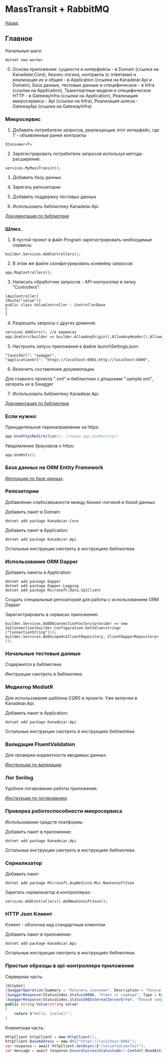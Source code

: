 # MassTransit + RabbitMQ

[Назад](./../../README.md)

## Главное

Начальные шаги:

```sharp
dotnet new worker
```

0. Основа приложения: сущности и интерфейсы - в Domain (ссылка на Kanadeiar.Core), 
бизнес-логика, контракты (с ответами) и реализация их и общее - в Application (ссылки на Kanadeiar.Api и Domain), 
База данных, тестовые данные и специфическое - в Infra (ссылки на Application), 
Транспортные модели и специфическое HTTP - в GatewayInfra (ссылки на Application),
Реализация микросервиса - Api (ссылки на Infra),
Реализация шлюза - GatewayApi (ссылки на GatewayInfra)

### Микросервис

1. Добавить потребители запросов, реализцющие этот интерфейс, где T - объявленные ранее контракты

```sharp
IConsumer<T>
```

2. Зарегистрировать потребители запросов используя метода-расширение:

```sharp
services.MyMassTransit();
```

3. Добавить базу данных

4. Зарегать репозитории

5. Добавить поддержку тестовых данных

6. Иcпользовать библиотеку Kanadeiar.Api.

[Документация по библиотеке](./../../Kanadeiar.Api/README.md)

### Шлюз.

1. В пустой проект в файл Program зарегистрировать необходимые сервисы:

```sharp
builder.Services.AddControllers();
```

2. В этом же файле сконфигурировать конвейер запросов:

```sharp
app.MapControllers();
```

3. Написать обработчик запросов - API-контроллер в папку "Controllers":

```sharp
[ApiController]
[Route("value")]
public class ValueController : ControllerBase
{
}
```
4. Разрешить запросы с других доменов:

```xml
services.AddCors(); //в вервисах
app.UseCors(builder => builder.AllowAnyOrigin().AllowAnyHeader().AllowAnyMethod()); //в конвейере после роутинга перед контроллерами
```

5. Настроить запуск приложения в файле launchSettings.json:

```sharp
"launchUrl": "swagger",
"applicationUrl": "https://localhost:6001;http://localhost:6000",
```

6. Включить составление документации.

Для главного проекта "*.xml" и библиотеки с дтошками "*.sample.xml", загерать их в Swagger

7. Иcпользовать библиотеку Kanadeiar.Api.

[Документация по библиотеке](./../../Kanadeiar.Api/README.md)

### Если нужно:

Принудительное перенаправление на https:

```csharp
app.UseHttpsRedirection(); //перед app.UseRouting()
```
Уведомление браузеров о https:

```cshapr
app.UseHsts();
```

### База данных на ORM Entity Framework

[Интрукции по базе данных](./Database.md).

### Репозитории

Добавление слабосвязаности между бизнес-логикой и базой данных.

Добавить пакет в Domain:
```sharp
dotnet add package Kanadeiar.Core
```
Добавить пакет в Application:
```sharp
dotnet add package Kanadeiar.Api
```

Остальные инструкции смотреть в инструкциях библиотеки.

### Использование ORM Dapper

Добавить пакеты в Application:
```sharp
dotnet add package Dapper
dotnet add package Dapper.Logging
dotnet add package Microsoft.Data.SqlClient
```

Создать специальный репозиторий для работы с использованием ORM Dapper

Зарегистрировать в сервисах приложения:
```sharp
builder.Services.AddDbConnectionFactory(provider => new SqlConnection(builder.Configuration.GetValue<string>("ConnectionString")));
builder.Services.AddScoped<IClientRepository, ClientDapperRepository>();
```

### Начальные тестовые данные

Содержится в библиотеке.

Инструкции смотреть в библиотеке.

### Медиатор MediatR

Для использования шаблона CQRS в проекте. Уже включен в Kanadeiar.Api.

Добавить пакет в Application:
```sharp
dotnet add package Kanadeiar.Api
```

Остальные инструкции смотреть в инструкциях библиотеки.



















### Валидация FluentValidation

Для проверки корректности вводимых данных.

[Инструкции по валидации](./FluentValidation.md).

### Лог Serilog

Удобное логирование работы приложения.

[Инструкции по логированию](./Serilog.md).

### Проверка работоспособности микросервиса

Использование средств платформы

Добавить пакет в приложение:
```sharp
dotnet add package Kanadeiar.Api
```

Остальные инструкции смотреть в инструкциях библиотеки.

### Сериализатор

Добавить пакет 
```sharp
dotnet add package Microsoft.AspNetCore.Mvc.NewtonsoftJson
```
Зарегать сериализатор в контроллерах:

```sharp
services.AddControllers().AddNewtonsoftJson();
```

### HTTP Json Клиент

Клиент - оболочка над стандартным клиентом

Добавить пакет в приложение:
```sharp
dotnet add package Kanadeiar.Api
```
Остальные инструкции смотреть в инструкциях библиотеки.

### Простые образцы в api-контроллере приложения

Серверная часть:
```csharp
[HttpGet]
[SwaggerOperation(Summary = "Получить значение", Description = "Получить ответ значение - ответ на запрос")]
[SwaggerResponse(StatusCodes.Status200OK, "Ответ от сервера", Type = typeof(string))]
[SwaggerResponse(StatusCodes.Status500InternalServerError, "Плохой запрос", Type = typeof(string))]
public string Value(string value)
{
    return $"Hello, {value}!";
}
```

Клиентская часть:
```csharp
HttpClient httpClient = new HttpClient();
httpClient.BaseAddress = new Uri("https://localhost:6001");
var response = await httpClient.GetAsync($"/value?value=Test");
var message = await response.EnsureSuccessStatusCode().Content.ReadAsStringAsync();
```
